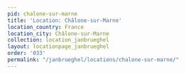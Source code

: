 ```yaml
---
pid: chalone-sur-marne
title: 'Location: Châlone-sur-Marne'
location_country: France
location_city: Châlone-sur-Marne
collection: location_janbrueghel
layout: locationpage_janbrueghel
order: '033'
permalink: "/janbrueghel/locations/chalone-sur-marne/"
---
```

